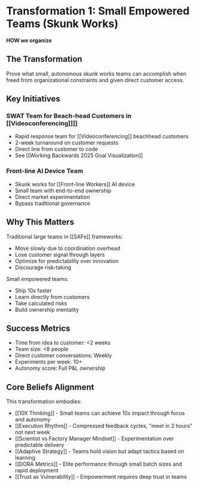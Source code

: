 # Transformation 1: Small Empowered Teams (Skunk Works)
**HOW we organize**

## The Transformation

Prove what small, autonomous skunk works teams can accomplish when freed from organizational constraints and given direct customer access.

## Key Initiatives

### SWAT Team for Beach-head Customers in [[Videoconferencing]]]]
- Rapid response team for [[Videoconferencing]] beachhead customers
- 2-week turnaround on customer requests
- Direct line from customer to code
- See [[Working Backwards 2025 Goal Visualization]]

### Front-line AI Device Team
- Skunk works for [[Front-line Workers]] AI device
- Small team with end-to-end ownership
- Direct market experimentation
- Bypass traditional governance

## Why This Matters

Traditional large teams in [[SAFe]] frameworks:
- Move slowly due to coordination overhead
- Lose customer signal through layers
- Optimize for predictability over innovation
- Discourage risk-taking

Small empowered teams:
- Ship 10x faster
- Learn directly from customers
- Take calculated risks
- Build ownership mentality

## Success Metrics
- Time from idea to customer: <2 weeks
- Team size: <8 people
- Direct customer conversations: Weekly
- Experiments per week: 10+
- Autonomy score: Full P&L ownership

## Core Beliefs Alignment

This transformation embodies:
- [[10X Thinking]] - Small teams can achieve 10x impact through focus and autonomy
- [[Execution Rhythm]] - Compressed feedback cycles, "meet in 2 hours" not next week
- [[Scientist vs Factory Manager Mindset]] - Experimentation over predictable delivery
- [[Adaptive Strategy]] - Teams hold vision but adapt tactics based on learning
- [[DORA Metrics]] - Elite performance through small batch sizes and rapid deployment
- [[Trust as Vulnerability]] - Empowerment requires deep trust in teams